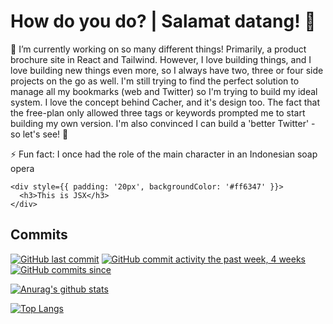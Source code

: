 <h1>How do you do? | Salamat datang! 👋</h1>

🔭 I’m currently working on so many different things! Primarily, a product brochure site in React and Tailwind. However, I love building things, and I love building new things even more, so I always have two, three or four side projects on the go as well. I'm still trying to find the perfect solution to manage all my bookmarks (web and Twitter) so I'm trying to build my ideal system. I love the concept behind Cacher, and it's design too. The fact that the free-plan only allowed three tags or keywords prompted me to start building my own version. I'm also convinced I can build a 'better Twitter' - so let's see! 🤣

⚡ Fun fact: I once had the role of the main character in an Indonesian soap opera

```JSX
<div style={{ padding: '20px', backgroundColor: '#ff6347' }}>
  <h3>This is JSX</h3>
</div>
```

## Commits
[![GitHub last commit](https://img.shields.io/github/last-commit/google/skia.svg?style=flat)]()
[![GitHub commit activity the past week, 4 weeks](https://img.shields.io/github/commit-activity/y/eslint/eslint.svg?style=flat)]() [![GitHub commits since](https://img.shields.io/github/commits-since/tterb/playmusic/v1.2.0.svg)]()

[![Anurag's github stats](https://github-readme-stats.vercel.app/api?username=MattHeslington)](https://github.com/anuraghazra/github-readme-stats)

[![Top Langs](https://github-readme-stats.vercel.app/api/top-langs/?username=MattHeslington)](https://github.com/anuraghazra/github-readme-stats)


<!--
- 🌱 I’m currently learning ...
- 👯 I’m looking to collaborate on ...
- 🤔 I’m looking for help with ...
- 💬 Ask me about ...
- 📫 How to reach me: ...
- 😄 Pronouns: ...
- 
-->
